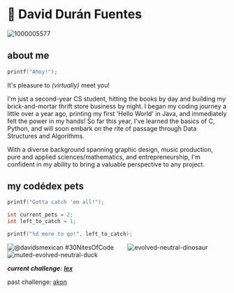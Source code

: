 # 👾 David Durán Fuentes

![1000005577](https://github.com/davidduran123/davidduran123/assets/76709805/bac18fce-13af-479b-9e59-f6855c1cacd3)

## about me
```C
printf("Ahoy!"); 
```

It's pleasure to *(virtually)* meet you!

I'm just a second-year CS student, hitting the books by day and building my brick-and-mortar thrift store business by night.
I began my coding journey a little over a year ago, printing my first 'Hello World' in Java, and immediately felt the power in my hands!
So far this year, I've learned the basics of C, Python, and will soon embark on the rite of passage through Data Structures and Algorithms.

With a diverse background spanning graphic design, music production, pure and applied sciences/mathematics, and entrepreneurship, I'm confident in my ability to bring a valuable perspective to any project.
## my codédex pets

```C
printf("Gotta catch 'em all!");

int current_pets = 2;
int left_to_catch = 1;

printf("%d more to go!", left_to_catch);

```

![@davidsmexican #30NitesOfCode](https://www.codedex.io/api/petStatus?user=davidsmexican) &nbsp;&nbsp;&nbsp;&nbsp;&nbsp;&nbsp; ![evolved-neutral-dinosaur](https://github.com/davidduran123/davidduran123/assets/76709805/07ef4d74-c4b8-4d0c-986f-055660500d67) &nbsp;&nbsp;&nbsp;&nbsp;&nbsp;&nbsp;![muted-evolved-neutral-duck](https://github.com/davidduran123/davidduran123/assets/76709805/f4ebdf83-4d88-4484-9984-69b86d78b300)

***current challenge:*** ***[lex](https://www.codedex.io/@davidsmexican/30-nites-of-code)***

past challenge: [akon](https://www.codedex.io/@davidsmexican/30-nites-of-code?pet=season-one) 

